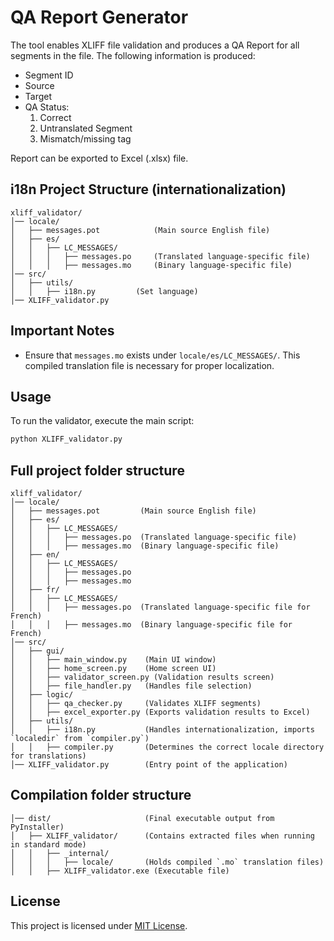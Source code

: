 ﻿# QA Report Generator

The tool enables XLIFF file validation and produces a QA Report for all segments in the file.
The following information is produced:

- Segment ID
- Source
- Target
- QA Status:
	1. Correct
	2. Untranslated Segment
	3. Mismatch/missing tag

Report can be exported to Excel (.xlsx) file.

## i18n Project Structure (internationalization)
```
xliff_validator/
│── locale/
│   ├── messages.pot			(Main source English file)
│   ├── es/
│   │   ├── LC_MESSAGES/
│   │   │   ├── messages.po		(Translated language-specific file)
│   │   │   ├── messages.mo		(Binary language-specific file)
│── src/
│   ├── utils/
│   │   ├── i18n.py			(Set language)
│── XLIFF_validator.py
```
## Important Notes
- Ensure that `messages.mo` exists under `locale/es/LC_MESSAGES/`. This compiled translation file is necessary for proper localization.

## Usage
To run the validator, execute the main script:
```bash
python XLIFF_validator.py
```

## Full project folder structure
```
xliff_validator/
│── locale/
│   ├── messages.pot         (Main source English file)
│   ├── es/
│   │   ├── LC_MESSAGES/
│   │   │   ├── messages.po  (Translated language-specific file)
│   │   │   ├── messages.mo  (Binary language-specific file)
│   ├── en/
│   │   ├── LC_MESSAGES/
│   │   │   ├── messages.po
│   │   │   ├── messages.mo
│   ├── fr/
│   │   ├── LC_MESSAGES/
│   │   │   ├── messages.po  (Translated language-specific file for French)
│   │   │   ├── messages.mo  (Binary language-specific file for French)
│── src/
│   ├── gui/
│   │   ├── main_window.py    (Main UI window)
│   │   ├── home_screen.py    (Home screen UI)
│   │   ├── validator_screen.py (Validation results screen)
│   │   ├── file_handler.py   (Handles file selection)
│   ├── logic/
│   │   ├── qa_checker.py     (Validates XLIFF segments)
│   │   ├── excel_exporter.py (Exports validation results to Excel)
│   ├── utils/
│   │   ├── i18n.py           (Handles internationalization, imports `localedir` from `compiler.py`)
│   │   ├── compiler.py       (Determines the correct locale directory for translations)
│── XLIFF_validator.py        (Entry point of the application)
```
## Compilation folder structure
```
│── dist/                     (Final executable output from PyInstaller)
│   ├── XLIFF_validator/      (Contains extracted files when running in standard mode)
│   │   ├── _internal/
│   │   │   ├── locale/       (Holds compiled `.mo` translation files)
│   │   ├── XLIFF_validator.exe (Executable file)
```

## License
This project is licensed under [MIT License](LICENSE).

